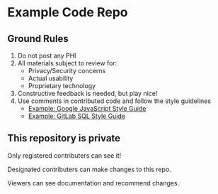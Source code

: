 # Example Code Repo

## Ground Rules
1. Do not post any PHI
2. All materials subject to review for:
    * Privacy/Security concerns
    * Actual usability
    * Proprietary technology
3. Constructive feedback is needed, but play nice!
4. Use comments in contributed code and follow the style guidelines
     * [Example: Google JavaScript Style Guide](https://google.github.io/styleguide/jsguide.html#formatting)
     * [Example: GitLab SQL Style Guide](https://about.gitlab.com/handbook/business-technology/data-team/platform/sql-style-guide/)

## This repository is private
Only registered contributers can see it!

Designated contributers can make changes to this repo.

Viewers can see documentation and recommend changes.
